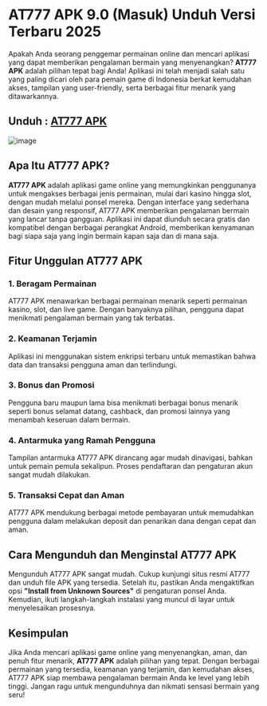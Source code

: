 # AT777 APK 9.0 (Masuk) Unduh Versi Terbaru 2025
Apakah Anda seorang penggemar permainan online dan mencari aplikasi yang dapat memberikan pengalaman bermain yang menyenangkan? **AT777 APK** adalah pilihan tepat bagi Anda! Aplikasi ini telah menjadi salah satu yang paling dicari oleh para pemain game di Indonesia berkat kemudahan akses, tampilan yang user-friendly, serta berbagai fitur menarik yang ditawarkannya.

##   Unduh  :  [AT777 APK](https://apktodo.io/id/at777-slot-apk/)
![image](https://github.com/user-attachments/assets/62fc1c5a-dcea-4120-8ca9-809d594e286a)

## Apa Itu AT777 APK?

**AT777 APK** adalah aplikasi game online yang memungkinkan penggunanya untuk mengakses berbagai jenis permainan, mulai dari kasino hingga slot, dengan mudah melalui ponsel mereka. Dengan interface yang sederhana dan desain yang responsif, AT777 APK memberikan pengalaman bermain yang lancar tanpa gangguan. Aplikasi ini dapat diunduh secara gratis dan kompatibel dengan berbagai perangkat Android, memberikan kenyamanan bagi siapa saja yang ingin bermain kapan saja dan di mana saja.

## Fitur Unggulan AT777 APK

### 1. Beragam Permainan
AT777 APK menawarkan berbagai permainan menarik seperti permainan kasino, slot, dan live game. Dengan banyaknya pilihan, pengguna dapat menikmati pengalaman bermain yang tak terbatas.

### 2. Keamanan Terjamin
Aplikasi ini menggunakan sistem enkripsi terbaru untuk memastikan bahwa data dan transaksi pengguna aman dan terlindungi.

### 3. Bonus dan Promosi
Pengguna baru maupun lama bisa menikmati berbagai bonus menarik seperti bonus selamat datang, cashback, dan promosi lainnya yang menambah keseruan dalam bermain.

### 4. Antarmuka yang Ramah Pengguna
Tampilan antarmuka AT777 APK dirancang agar mudah dinavigasi, bahkan untuk pemain pemula sekalipun. Proses pendaftaran dan pengaturan akun sangat mudah dilakukan.

### 5. Transaksi Cepat dan Aman
AT777 APK mendukung berbagai metode pembayaran untuk memudahkan pengguna dalam melakukan deposit dan penarikan dana dengan cepat dan aman.

## Cara Mengunduh dan Menginstal AT777 APK

Mengunduh AT777 APK sangat mudah. Cukup kunjungi situs resmi AT777 dan unduh file APK yang tersedia. Setelah itu, pastikan Anda mengaktifkan opsi **"Install from Unknown Sources"** di pengaturan ponsel Anda. Kemudian, ikuti langkah-langkah instalasi yang muncul di layar untuk menyelesaikan prosesnya.

## Kesimpulan

Jika Anda mencari aplikasi game online yang menyenangkan, aman, dan penuh fitur menarik, **AT777 APK** adalah pilihan yang tepat. Dengan berbagai permainan yang tersedia, keamanan yang terjamin, dan kemudahan akses, AT777 APK siap membawa pengalaman bermain Anda ke level yang lebih tinggi. Jangan ragu untuk mengunduhnya dan nikmati sensasi bermain yang seru!
